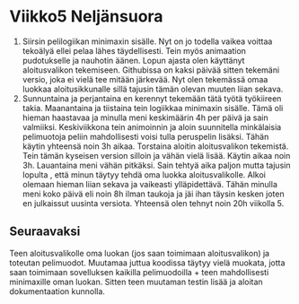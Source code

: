 # Viikko5 Neljänsuora

1. Siirsin pelilogiikan minimaxin sisälle. Nyt on jo todella vaikea voittaa tekoälyä ellei pelaa lähes
täydellisesti. Tein myös animaation pudotukselle ja nauhotin äänen. Lopun ajasta olen käyttänyt aloitusvalikon
tekemiseen. Githubissa on kaksi päivää sitten tekemäni versio, joka ei vielä tee mitään järkevää. Nyt olen tekemässä omaa luokkaa aloitusikkunalle
sillä tajusin tämän olevan muuten liian sekava.
2. Sunnuntaina ja perjantaina en kerennyt tekemään tätä työtä työkiireen takia. Maanantaina ja tiistaina tein
logiikkaa minimaxin sisälle. Tämä oli hieman haastavaa ja minulla meni keskimäärin 4h per päivä ja sain valmiiksi.
Keskiviikkona tein animoinnin ja aloin suunnitella minkälaisia pelimuotoja peliin mahdollisesti voisi tulla peruspelin lisäksi.
Tähän käytin yhteensä noin 3h aikaa. Torstaina aloitin aloitusvalikon tekemistä. Tein tämän kyseisen version silloin
ja vähän vielä lisää. Käytin aikaa noin 3h. Lauantaina meni vähän pitkäksi. Sain tehtyä aika paljon mutta tajusin lopulta
, että minun täytyy tehdä oma luokka aloitusvalikolle. Alkoi olemaan hieman liian sekava ja vaikeasti ylläpidettävä.
Tähän minulla meni koko päivä eli noin 8h ilman taukoja ja jäi ihan täysin kesken joten en julkaissut uusinta versiota.
Yhteensä olen tehnyt noin 20h viikolla 5. 

## Seuraavaksi

Teen aloitusvalikolle oma luokan (jos saan toimimaan aloitusvalikon) ja toteutan pelimuodot. Muutamaa juttua koodissa täytyy vielä muokata, jotta saan
toimimaan sovelluksen kaikilla pelimuodoilla + teen mahdollisesti minimaxille oman luokan. Sitten teen muutaman testin lisää ja aloitan dokumentaation kunnolla.
